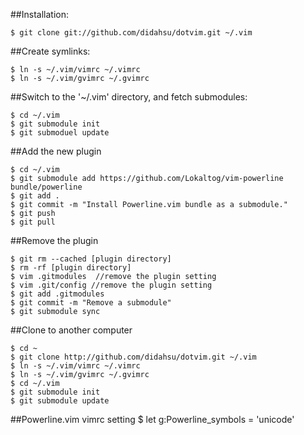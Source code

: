 ##Installation:

	$ git clone git://github.com/didahsu/dotvim.git ~/.vim

##Create symlinks:

	$ ln -s ~/.vim/vimrc ~/.vimrc
	$ ln -s ~/.vim/gvimrc ~/.gvimrc

##Switch to the '~/.vim' directory, and fetch submodules:
	 
	$ cd ~/.vim
	$ git submodule init
	$ git submoduel update

##Add the new plugin

	$ cd ~/.vim
	$ git submodule add https://github.com/Lokaltog/vim-powerline bundle/powerline
	$ git add . 
	$ git commit -m "Install Powerline.vim bundle as a submodule."
	$ git push
	$ git pull

##Remove the plugin
	
	$ git rm --cached [plugin directory]
	$ rm -rf [plugin directory]
	$ vim .gitmodules  //remove the plugin setting
	$ vim .git/config //remove the plugin setting
	$ git add .gitmodules
	$ git commit -m "Remove a submodule"
	$ git submodule sync

##Clone to another computer
	 
	$ cd ~
	$ git clone http://github.com/didahsu/dotvim.git ~/.vim
	$ ln -s ~/.vim/vimrc ~/.vimrc
	$ ln -s ~/.vim/gvimrc ~/.gvimrc
	$ cd ~/.vim
	$ git submodule init
	$ git submodule update

##Powerline.vim vimrc setting
	$ let g:Powerline_symbols = 'unicode'
